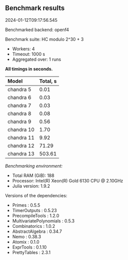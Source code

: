 ## Benchmark results

2024-01-12T09:17:56.545

Benchmarked backend: openf4

Benchmark suite: HC modulo 2^30 + 3

- Workers: 4
- Timeout: 1000 s
- Aggregated over: 1 runs

**All timings in seconds.**

|Model|Total, s|
|:----|---|
|chandra 5|0.01|
|chandra 6|0.03|
|chandra 7|0.03|
|chandra 8|0.08|
|chandra 9|0.56|
|chandra 10|1.70|
|chandra 11|9.92|
|chandra 12|71.29|
|chandra 13|503.61|

*Benchmarking environment:*

* Total RAM (GiB): 188
* Processor: Intel(R) Xeon(R) Gold 6130 CPU @ 2.10GHz
* Julia version: 1.9.2

Versions of the dependencies:

* Primes : 0.5.5
* TimerOutputs : 0.5.23
* PrecompileTools : 1.2.0
* MultivariatePolynomials : 0.5.3
* Combinatorics : 1.0.2
* AbstractAlgebra : 0.34.7
* Nemo : 0.38.3
* Atomix : 0.1.0
* ExprTools : 0.1.10
* PrettyTables : 2.3.1
